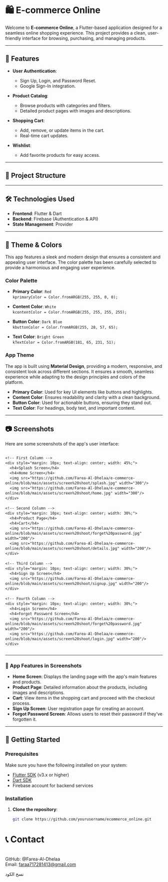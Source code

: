 # 🛍️ **E-commerce Online**

Welcome to **E-commerce Online**, a Flutter-based application designed for a seamless online shopping experience. This project provides a clean, user-friendly interface for browsing, purchasing, and managing products.

---

## 🎯 **Features**

- **User Authentication**:
  - Sign Up, Login, and Password Reset.
  - Google Sign-In integration.

- **Product Catalog**:
  - Browse products with categories and filters.
  - Detailed product pages with images and descriptions.

- **Shopping Cart**:
  - Add, remove, or update items in the cart.
  - Real-time cart updates.

- **Wishlist**:
  - Add favorite products for easy access.

---

## 📂 **Project Structure**


---

## 🛠️ **Technologies Used**

- **Frontend**: Flutter & Dart
- **Backend**: Firebase (Authentication & API)
- **State Management**: Provider

---

## 🎨 **Theme & Colors**

This app features a sleek and modern design that ensures a consistent and appealing user interface. The color palette has been carefully selected to provide a harmonious and engaging user experience.

### **Color Palette**

- **Primary Color**: `Red`  
  `kprimaryColor = Color.fromARGB(255, 255, 0, 0);`
  
- **Content Color**: `White`  
  `kcontentColor = Color.fromARGB(255, 255, 255, 255);`

- **Button Color**: `Dark Blue`  
  `kbuttonColor = Color.fromARGB(255, 28, 57, 65);`

- **Text Color**: `Bright Green`  
  `kTextColor = Color.fromARGB(181, 65, 231, 51);`

### **App Theme**

The app is built using **Material Design**, providing a modern, responsive, and consistent look across different sections. It ensures a smooth, seamless experience while adapting to the design principles and colors of the platform.

- **Primary Color**: Used for key UI elements like buttons and highlights.
- **Content Color**: Ensures readability and clarity with a clean background.
- **Button Color**: Used for actionable buttons, ensuring they stand out.
- **Text Color**: For headings, body text, and important content.

---

## 📷 **Screenshots**


Here are some screenshots of the app's user interface:
<p align="center">
  <div style="display: flex; flex-wrap: wrap; justify-content: space-between; gap: 20px;">

    <!-- First Column -->
    <div style="margin: 10px; text-align: center; width: 45%;">
      <h4>Splash Screen</h4>
      <h4>Home Screen</h4>
      <img src="https://github.com/Farea-Al-Dhelaa/e-commerce-online/blob/main/assets/screen%20shoot/splash.jpg" width="300"/>
      <img src="https://github.com/Farea-Al-Dhelaa/e-commerce-online/blob/main/assets/screen%20shoot/home.jpg" width="300"/>
    </div>

    <!-- Second Column -->
    <div style="margin: 10px; text-align: center; width: 30%;">
      <h4>Product Page</h4>
      <h4>Cart</h4>
      <img src="https://github.com/Farea-Al-Dhelaa/e-commerce-online/blob/main/assets/screen%20shoot/forget%20password.jpg" width="200"/>
      <img src="https://github.com/Farea-Al-Dhelaa/e-commerce-online/blob/main/assets/screen%20shoot/details.jpg" width="200"/>
    </div>

    <!-- Third Column -->
    <div style="margin: 10px; text-align: center; width: 30%;">
      <h4>Sign Up Screen</h4>
      <img src="https://github.com/Farea-Al-Dhelaa/e-commerce-online/blob/main/assets/screen%20shoot/signup.jpg" width="200"/>
    </div>

    <!-- Fourth Column -->
    <div style="margin: 10px; text-align: center; width: 30%;">
      <h4>Login Screen</h4>
      <h4>Forgot Password Screen</h4>
      <img src="https://github.com/Farea-Al-Dhelaa/e-commerce-online/blob/main/assets/screen%20shoot/forget%20password.jpg" width="200"/>
      <img src="https://github.com/Farea-Al-Dhelaa/e-commerce-online/blob/main/assets/screen%20shoot/login.jpg" width="200"/>
    </div>

  </div>
</p>

---

### 📱 **App Features in Screenshots**

- **Home Screen**: Displays the landing page with the app's main features and products.
- **Product Page**: Detailed information about the products, including images and descriptions.
- **Cart**: View items in the shopping cart and proceed with the checkout process.
- **Sign Up Screen**: User registration page for creating an account.
- **Forgot Password Screen**: Allows users to reset their password if they’ve forgotten it.

---

## 🚀 **Getting Started**

### Prerequisites

Make sure you have the following installed on your system:

- [Flutter SDK](https://dart.dev/get-dart/archive) (v3.x or higher)
- [Dart SDK](https://dart.dev/get-dart/archive)
- Firebase account for backend services

### Installation

1. **Clone the repository**:
   ```bash
   git clone https://github.com/yourusername/ecommerce_online.git
# 📞 Contact
<br>GitHub: @Farea-Al-Dhelaa</br>
Email: faraa717281413@gmail.com

نسخ الكود
